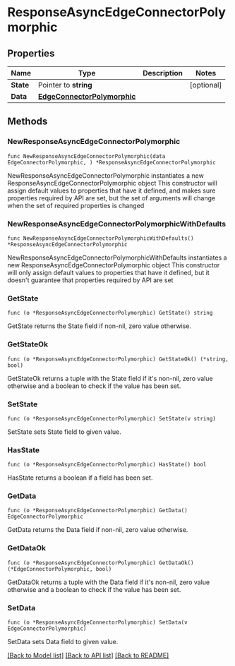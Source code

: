 # ResponseAsyncEdgeConnectorPolymorphic

## Properties

Name | Type | Description | Notes
------------ | ------------- | ------------- | -------------
**State** | Pointer to **string** |  | [optional] 
**Data** | [**EdgeConnectorPolymorphic**](EdgeConnectorPolymorphic.md) |  | 

## Methods

### NewResponseAsyncEdgeConnectorPolymorphic

`func NewResponseAsyncEdgeConnectorPolymorphic(data EdgeConnectorPolymorphic, ) *ResponseAsyncEdgeConnectorPolymorphic`

NewResponseAsyncEdgeConnectorPolymorphic instantiates a new ResponseAsyncEdgeConnectorPolymorphic object
This constructor will assign default values to properties that have it defined,
and makes sure properties required by API are set, but the set of arguments
will change when the set of required properties is changed

### NewResponseAsyncEdgeConnectorPolymorphicWithDefaults

`func NewResponseAsyncEdgeConnectorPolymorphicWithDefaults() *ResponseAsyncEdgeConnectorPolymorphic`

NewResponseAsyncEdgeConnectorPolymorphicWithDefaults instantiates a new ResponseAsyncEdgeConnectorPolymorphic object
This constructor will only assign default values to properties that have it defined,
but it doesn't guarantee that properties required by API are set

### GetState

`func (o *ResponseAsyncEdgeConnectorPolymorphic) GetState() string`

GetState returns the State field if non-nil, zero value otherwise.

### GetStateOk

`func (o *ResponseAsyncEdgeConnectorPolymorphic) GetStateOk() (*string, bool)`

GetStateOk returns a tuple with the State field if it's non-nil, zero value otherwise
and a boolean to check if the value has been set.

### SetState

`func (o *ResponseAsyncEdgeConnectorPolymorphic) SetState(v string)`

SetState sets State field to given value.

### HasState

`func (o *ResponseAsyncEdgeConnectorPolymorphic) HasState() bool`

HasState returns a boolean if a field has been set.

### GetData

`func (o *ResponseAsyncEdgeConnectorPolymorphic) GetData() EdgeConnectorPolymorphic`

GetData returns the Data field if non-nil, zero value otherwise.

### GetDataOk

`func (o *ResponseAsyncEdgeConnectorPolymorphic) GetDataOk() (*EdgeConnectorPolymorphic, bool)`

GetDataOk returns a tuple with the Data field if it's non-nil, zero value otherwise
and a boolean to check if the value has been set.

### SetData

`func (o *ResponseAsyncEdgeConnectorPolymorphic) SetData(v EdgeConnectorPolymorphic)`

SetData sets Data field to given value.



[[Back to Model list]](../README.md#documentation-for-models) [[Back to API list]](../README.md#documentation-for-api-endpoints) [[Back to README]](../README.md)


